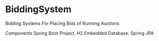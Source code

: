  # BiddingSystem
Bidding Systems For Placing Bids of Running Auctions

Components
Spring Boot Project.
H2 Embedded Database.
Spring JPA